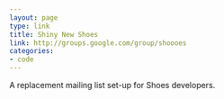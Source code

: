 ```yaml
---
layout: page
type: link
title: Shiny New Shoes
link: http://groups.google.com/group/shoooes
categories: 
- code
---
```

A replacement mailing list set-up for Shoes developers.